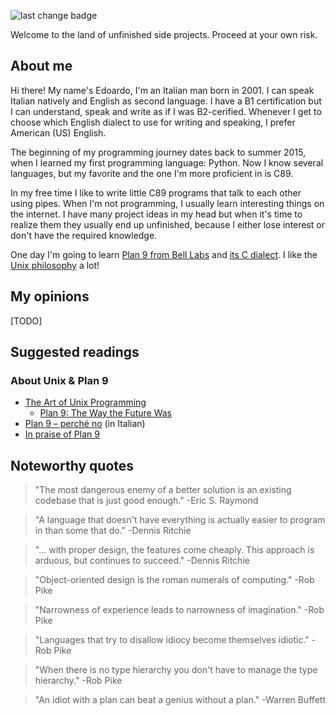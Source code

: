 ![last change badge](https://img.shields.io/github/last-commit/EdoardoLaGreca/EdoardoLaGreca?label=last%20change)

Welcome to the land of unfinished side projects. Proceed at your own risk.

## About me

Hi there! My name's Edoardo, I'm an Italian man born in 2001. I can speak Italian natively and English as second language. I have a B1 certification but I can understand, speak and write as if I was B2-cerified. Whenever I get to choose which English dialect to use for writing and speaking, I prefer American (US) English.

The beginning of my programming journey dates back to summer 2015, when I learned my first programming language: Python. Now I know several languages, but my favorite and the one I'm more proficient in is C89.

In my free time I like to write little C89 programs that talk to each other using pipes. When I'm not programming, I usually learn interesting things on the internet. I have many project ideas in my head but when it's time to realize them they usually end up unfinished, because I either lose interest or don't have the required knowledge.

One day I'm going to learn [Plan 9 from Bell Labs](https://en.wikipedia.org/wiki/Plan_9_from_Bell_Labs) and [its C dialect](http://doc.cat-v.org/plan_9/programming/c_programming_in_plan_9). I like the [Unix philosophy](http://www.catb.org/esr/writings/taoup/html/philosophychapter.html) a lot!

## My opinions

[TODO]

## Suggested readings

### About Unix & Plan 9

 - [The Art of Unix Programming](http://www.catb.org/esr/writings/taoup/html/index.html)
   - [Plan 9: The Way the Future Was](http://www.catb.org/esr/writings/taoup/html/plan9.html)
 - [Plan 9 – perché no](https://okpanico.wordpress.com/2015/12/21/plan-9-perche-no/) (in Italian)
 - [In praise of Plan 9](https://drewdevault.com/2022/11/12/In-praise-of-Plan-9.html)

## Noteworthy quotes

> "The most dangerous enemy of a better solution is an existing codebase that is just good enough." -Eric S. Raymond

> "A language that doesn't have everything is actually easier to program in than some that do." -Dennis Ritchie

> "... with proper design, the features come cheaply. This approach is arduous, but continues to succeed." -Dennis Ritchie

> "Object-oriented design is the roman numerals of computing." -Rob Pike

> "Narrowness of experience leads to narrowness of imagination." -Rob Pike

> "Languages that try to disallow idiocy become themselves idiotic." -Rob Pike

> "When there is no type hierarchy you don't have to manage the type hierarchy." -Rob Pike

> "An idiot with a plan can beat a genius without a plan." -Warren Buffett
